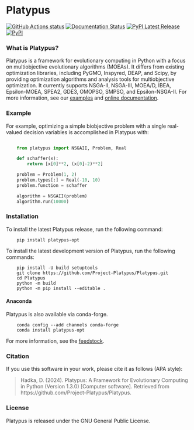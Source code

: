 # Platypus

<a href="https://github.com/Project-Platypus/Platypus"><img alt="GitHub Actions status" src="https://github.com/Project-Platypus/Platypus/workflows/Tests/badge.svg?branch=master&event=push"></a>
[![Documentation Status](https://readthedocs.org/projects/platypus/badge/?version=latest)](http://platypus.readthedocs.org/en/latest/?badge=latest)
[![PyPI Latest Release](https://img.shields.io/pypi/v/Platypus-Opt.svg)](https://pypi.org/project/Platypus-Opt/)
[![PyPI](https://img.shields.io/pypi/dm/Platypus-Opt.svg)](https://pypi.org/project/Platypus-Opt/)

### What is Platypus?

Platypus is a framework for evolutionary computing in Python with a focus on
multiobjective evolutionary algorithms (MOEAs).  It differs from existing
optimization libraries, including PyGMO, Inspyred, DEAP, and Scipy, by providing
optimization algorithms and analysis tools for multiobjective optimization.
It currently supports NSGA-II, NSGA-III, MOEA/D, IBEA, Epsilon-MOEA, SPEA2, GDE3,
OMOPSO, SMPSO, and Epsilon-NSGA-II.  For more information, see our
[examples](examples/)
and [online documentation](http://platypus.readthedocs.org/en/latest/index.html).

### Example

For example, optimizing a simple biobjective problem with a single real-valued
decision variables is accomplished in Platypus with:

```python

    from platypus import NSGAII, Problem, Real

    def schaffer(x):
        return [x[0]**2, (x[0]-2)**2]

    problem = Problem(1, 2)
    problem.types[:] = Real(-10, 10)
    problem.function = schaffer

    algorithm = NSGAII(problem)
    algorithm.run(10000)
```

### Installation

To install the latest Platypus release, run the following command:

```
    pip install platypus-opt
```

To install the latest development version of Platypus, run the following commands:

```
    pip install -U build setuptools
    git clone https://github.com/Project-Platypus/Platypus.git
    cd Platypus
    python -m build
    python -m pip install --editable .
```

#### Anaconda

Platypus is also available via conda-forge.

```
    conda config --add channels conda-forge
    conda install platypus-opt
```

For more information, see the [feedstock](https://github.com/conda-forge/platypus-opt-feedstock).

### Citation

If you use this software in your work, please cite it as follows (APA style):

> Hadka, D. (2024). Platypus: A Framework for Evolutionary Computing in Python (Version 1.3.0) [Computer software].  Retrieved from https<span>://</span>github.com/Project-Platypus/Platypus.

### License

Platypus is released under the GNU General Public License.
